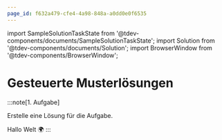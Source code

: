 ```yaml
---
page_id: f632a479-cfe4-4a98-848a-a0dd0e0f6535
---
```


import SampleSolutionTaskState from '@tdev-components/documents/SampleSolutionTaskState';
import Solution from '@tdev-components/documents/Solution';
import BrowserWindow from '@tdev-components/BrowserWindow';

# Gesteuerte Musterlösungen

<BrowserWindow>
:::note[1. Aufgabe]
<SampleSolutionTaskState id="df3313a5-c18f-4220-9dfe-cf4314c1b7b9" solutionId="e92b6f49-396e-48bc-8a6c-4ca94947210d">
</SampleSolutionTaskState>

Erstelle eine Lösung für die Aufgabe.

<Solution id="e92b6f49-396e-48bc-8a6c-4ca94947210d">
Hallo Welt 🌍
</Solution>
:::
</BrowserWindow>
